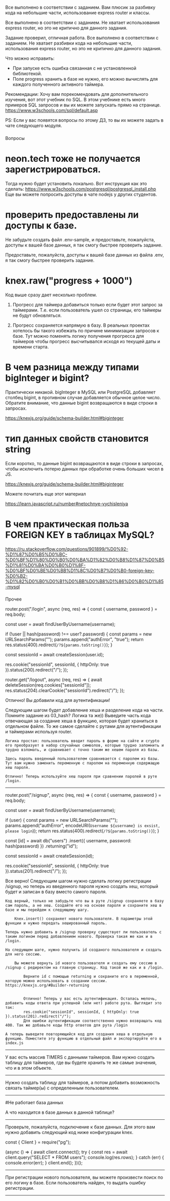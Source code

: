 Все выполнено в соответствии с заданием. Вам плюсик за разбивку кода на небольшие части, использование express router и классы.

Все выполнено в соответствии с заданием. Не хватает использования express router, но это не критично для данного задания.

Задание проверил, отличная работа.
Все выполнено в соответствии с заданием. Не хватает разбивки кода на небольшие части, использования express router, но это не критично для данного задания.

Что можно исправить:
- При запуске есть ошибка связанная с не установленной библиотекой.
- Поле progress хранить в базе не нужно, его можно вычислять для каждого полученного активного таймера.

Рекомендации:
Хочу вам порекомендовать для дополнительного изучения, вот этот учебник по SQL. В этом учебнике есть много примеров SQL запросов и вы их можете запускать прямо на странице.
https://www.w3schools.com/sql/default.asp

PS: Если у вас появятся вопросы по этому ДЗ, то вы их можете задать в чате следующего модуля.


###
Вопросы
# neon.tech тоже не получается зарегистрироваться.
Тогда нужно будет установить локально. Вот инструкция как это сделать:
https://www.w3schools.com/postgresql/postgresql_install.php
Еще вы можете попросить доступы в чате nodejs у других студентов.

# проверить предоставлены ли доступы к базе.
Не забудьте создать файл .env-sample, и предоставьте, пожалуйста, доступы к вашей базе данных, я так смогу быстрее проверить задание.

Предоставьте, пожалуйста, доступы к вашей базе данных из файла .env, я так смогу быстрее проверить задание.

# knex.raw("progress + 1000")
Код выше сразу дает несколько проблем.

1. Прогресс для таймера добавиться только если будет этот запрос за таймерами. Т.е. если пользователь ушел со страницы, его таймеры не будут обновляться.

2. Прогресс сохраняется напрямую в базу. В реальных проектах хотелось бы такого избежать по причине минимизации запросов к базе.  Тут можно поменять логику получения прогресса для таймеров чтобы прогресс высчитывался исходя из текущей даты и времени старта.

# В чем разница между типами bigInteger и bigint?
Практически никакой. bigInteger в MySQL или PostgreSQL добавляет столбец bigint, в противном случае добавляется обычное целое число. Обратите внимание, что данные bigint возвращаются в виде строки в запросах.

https://knexjs.org/guide/schema-builder.html#biginteger

# тип данных свойств становится string
Если коротко, то данные bigint возвращаются в виде строки в запросах, чтобы исключить потерю данных при обработке очень больших чисел в JS.

https://knexjs.org/guide/schema-builder.html#biginteger

Можете почитать еще этот материал

https://learn.javascript.ru/number#netochnye-vychisleniya

# В чем практическая польза FOREIGN KEY в таблицах MySQL?
https://ru.stackoverflow.com/questions/901899/%D0%92-%D1%87%D0%B5%D0%BC-%D0%BF%D1%80%D0%B0%D0%BA%D1%82%D0%B8%D1%87%D0%B5%D1%81%D0%BA%D0%B0%D1%8F-%D0%BF%D0%BE%D0%BB%D1%8C%D0%B7%D0%B0-foreign-key-%D0%B2-%D1%82%D0%B0%D0%B1%D0%BB%D0%B8%D1%86%D0%B0%D1%85-mysql

###
Прочее

router.post("/login", async (req, res) => {
  const { username, password } = req.body;

  const user = await findUserByUsername(username);

  if (!user || hash(password) !== user?.password) {
    const params = new URLSearchParams("");
    params.append("authError", "true");
    return res.status(400).redirect(`/?${params.toString()}`);
  }

  const sessionId = await createSession(user.id);

  res.cookie("sessionId", sessionId, { httpOnly: true }).status(200).redirect("/");
});

router.get("/logout", async (req, res) => {
  await deleteSession(req.cookies["sessionId"]);
  res.status(204).clearCookie("sessionId").redirect("/");
});




Отлично! Вы добавили код для аутентификации!

Следующим шагом будет добавление хеша и разделение кода на части.
Помните задание из 03_hash? Логика та же)) Выведите часть кода отвечающая за создание хеша в функцию, которая будет храниться в отдельном файле. То же самое сделайте с рутами для аутентификации и таймерами используя router.

    Логика простая: пользователь вводит пароль в форме на сайте и crypto его преобразует в набор случайных символов, которые трудно запомнить и трудно взломать, и сравнивает с точно таким же хешем пароля из базы.

    Здесь пароль введенный пользователем сравнивается с паролем из базы. Тут вам нужно заменить переменную с паролем на переменную содержащую хеш пароля.

    Отлично! Теперь используйте хеш пароля при сравнении паролей в руте /login.

------------------
router.post("/signup", async (req, res) => {
  const { username, password } = req.body;

  const user = await findUserByUsername(username);

  if (user) {
    const params = new URLSearchParams("");
    params.append("authError", encodeURI(`Username ${username} is exsist, please login`));
    return res.status(400).redirect(`/?${params.toString()}`);
  }

  const [id] = await db("users")
    .insert({ username, password: hash(password) })
    .returning("id");

  const sessionId = await createSession(id);

  res.cookie("sessionId", sessionId, { httpOnly: true }).status(201).redirect("/");
});


Все верно! Следующим шагом нужно сделать логику регистрации /signup, но теперь из введенного пароля нужно создать хеш, который будет и записан в базу вместо самого пароля.

    Код верный, только не забудьте что вы в руте /signup сохраняете в базу сам пароль, а не хеш. Создайте его на основе пароля и сохраните хеш в базе и мы перейдем к следующему шагу.

        Knex.insert() сохраняет нового пользователя. В параметры этой функции и нужно передать хешированный пароль.

    Теперь нужно добавить в /signup проверку существует ли пользователь с таким логином перед добавлением нового. Проверка такая же как и в /login.

    На следующем шаге, нужно получить id созданого пользователя и создать для него сессию.

        Вы можете вернуть id нового пользователя и создать ему сессию в /signup с редиректом на главную страницу. Код такой же как и в /login.

            Верните id с помощью returning и сохраните его в переменной, которую можно использовать в создании сессии. https://knexjs.org/#Builder-returning


            Отлично! Теперь у вас есть аутентификация. Осталась мелочь, добавить коды ответа при успешной (или нет) работе рута. Выглядит это так:
            res.cookie("sessionId", sessionId, { httpOnly: true }).status(201).redirect("/");
            Для ошибки аутентификации соответственно нужно возвращать код 400. Так же добавьте коды http ответов для рута /login

    А теперь выведите повторяющийся код для создания хеша в отдельную функцию. Поместите эту функцию в отдельный файл и экспортируйте его в index.js

--------------
У вас есть массив TIMERS с данными таймеров. Вам нужно создать таблицу для таймеров, где вы будете хранить те же самые значения, что и в этом объекте.

--------------

Нужно создать таблицу для таймеров, а потом добавить возможность связать таймер(ы) с определенным пользователем.

--------------

#Не работает база данных

А что находится в базе данных в данной таблице?

-------

Проверьте, пожалуйста, подключение к базе данных. Для этого вам нужно добавить следующий код ниже конфигурации knex.

const { Client } = require("pg");

(async () => {
   await client.connect();
   try {
     const res = await client.query("SELECT * FROM users");
     console.log(res.rows);
   } catch (err) {
     console.error(err);
   }
   client.end();
})();

--------

При регистрации нового пользователя, вы можете произвести поиск по его логину в базе. Если пользователь найден, то выдать ошибку регистрации.


-------
